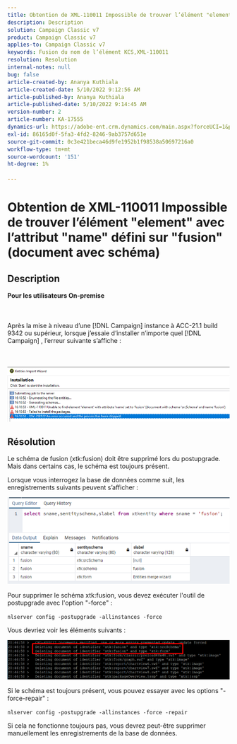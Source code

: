 ```yaml
---
title: Obtention de XML-110011 Impossible de trouver l’élément "element" avec l’attribut "name" défini sur "fusion" (document avec schéma)
description: Description
solution: Campaign Classic v7
product: Campaign Classic v7
applies-to: Campaign Classic v7
keywords: Fusion du nom de l’élément KCS,XML-110011
resolution: Resolution
internal-notes: null
bug: false
article-created-by: Ananya Kuthiala
article-created-date: 5/10/2022 9:12:56 AM
article-published-by: Ananya Kuthiala
article-published-date: 5/10/2022 9:14:45 AM
version-number: 2
article-number: KA-17555
dynamics-url: https://adobe-ent.crm.dynamics.com/main.aspx?forceUCI=1&pagetype=entityrecord&etn=knowledgearticle&id=957b605d-41d0-ec11-a7b5-0022480a8e40
exl-id: 86165d0f-5fa3-4fd2-8246-9ab3757d651e
source-git-commit: 0c3e421beca46d9fe1952b1f98538a50697216a0
workflow-type: tm+mt
source-wordcount: '151'
ht-degree: 1%

---
```


# Obtention de XML-110011 Impossible de trouver l’élément &quot;element&quot; avec l’attribut &quot;name&quot; défini sur &quot;fusion&quot; (document avec schéma)

## Description

<b>Pour les utilisateurs On-premise</b><br><br> <br><br>Après la mise à niveau d’une [!DNL Campaign] instance à ACC-21.1 build 9342 ou supérieur, lorsque j’essaie d’installer n’importe quel [!DNL Campaign] , l’erreur suivante s’affiche :<br><br> <br><br>![](assets/___967b605d-41d0-ec11-a7b5-0022480a8e40___.png)

## Résolution


Le schéma de fusion (xtk:fusion) doit être supprimé lors du postupgrade. Mais dans certains cas, le schéma est toujours présent.

Lorsque vous interrogez la base de données comme suit, les enregistrements suivants peuvent s’afficher :

![](assets/5cf5ba8b-f838-ec11-b6e6-000d3a348885.png)

Pour supprimer le schéma xtk:fusion, vous devez exécuter l&#39;outil de postupgrade avec l&#39;option &quot;-force&quot; :

`nlserver config -postupgrade -allinstances -force`

Vous devriez voir les éléments suivants :

![](assets/406e7298-f938-ec11-b6e6-000d3a348885.png)

Si le schéma est toujours présent, vous pouvez essayer avec les options &quot;-force-repair&quot; :

`nlserver config -postupgrade -allinstances -force -repair`

Si cela ne fonctionne toujours pas, vous devrez peut-être supprimer manuellement les enregistrements de la base de données.
